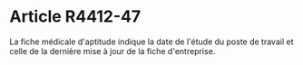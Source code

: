 # Article R4412-47

La fiche médicale d'aptitude indique la date de l'étude du poste de travail et celle de la dernière mise à jour de la fiche d'entreprise.